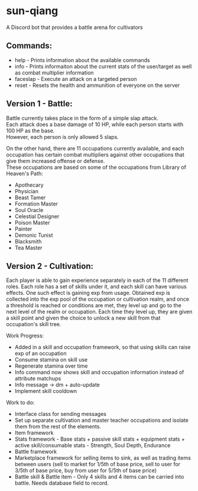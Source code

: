 # sun-qiang
A Discord bot that provides a battle arena for cultivators

## Commands:

* help - Prints information about the available commands
* info - Prints informaiton about the current stats of the user/target as well as combat multiplier information
* faceslap - Execute an attack on a targeted person
* reset - Resets the health and ammunition of everyone on the server

## Version 1 - Battle:
Battle currently takes place in the form of a simple slap attack.  
Each attack does a base damage of 10 HP, while each person starts with 100 HP as the base.  
However, each person is only allowed 5 slaps.   

On the other hand, there are 11 occupations currently available, and each occupation has certain combat multipliers against other occupations that give them increased offense or defense.  
These occupations are based on some of the occupations from Library of Heaven's Path:  

* Apothecary
* Physician
* Beast Tamer
* Formation Master
* Soul Oracle
* Celestial Designer
* Poison Master
* Painter
* Demonic Tunist
* Blacksmith
* Tea Master


## Version 2 - Cultivation:

Each player is able to gain experience separately in each of the 11 different roles. 
Each role has a set of skills under it, and each skill can have various effects. One such effect is gaining exp from usage. Obtained exp is collected into the exp pool of the occupation or cultivation realm, and once a threshold is reached or conditions are met, they level up and go to the next level of the realm or occupation. Each time they level up, they are given a skill point and given the choice to unlock a new skill from that occupation's skill tree.

Work Progress:
+ Added in a skill and occupation framework, so that using skills can raise exp of an occupation
+ Consume stamina on skill use
+ Regenerate stamina over time
+ Info command now shows skill and occupation information instead of attribute matchups
+ Info message -> dm + auto-update
+ Implement skill cooldown

Work to do:
* Interface class for sending messages
* Set up separate cultivation and master teacher occupations and isolate them from the rest of the elements.
* Item framework
* Stats framework - Base stats + passive skill stats + equipment stats + active skill/consumable stats - Strength, Soul Depth, Endurance
* Battle framework
* Marketplace framework for selling items to sink, as well as trading items between users (sell to market for 1/5th of base price, sell to user for 3/5th of base price, buy from user for 5/5th of base price)
* Battle skill & Battle item - Only 4 skills and 4 items can be carried into battle. Needs database field to record.